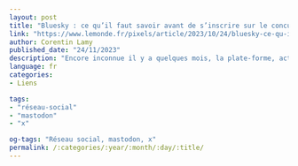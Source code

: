```yaml
---
layout: post
title: "Bluesky : ce qu’il faut savoir avant de s’inscrire sur le concurrent de Twitter"
link: "https://www.lemonde.fr/pixels/article/2023/10/24/bluesky-ce-qu-il-faut-savoir-avant-de-s-inscrire-sur-le-concurrent-de-twitter_6196168_4408996.html"
author: Corentin Lamy
published_date: "24/11/2023"
description: "Encore inconnue il y a quelques mois, la plate-forme, actuellement en phase de test, attire de plus en plus d’utilisateurs fatigués par le manque de modération de X (anciennement Twitter)."
language: fr
categories:
- Liens

tags:
- "réseau-social"
- "mastodon"
- "x"

og-tags: "Réseau social, mastodon, x"
permalink: /:categories/:year/:month/:day/:title/
---
```

